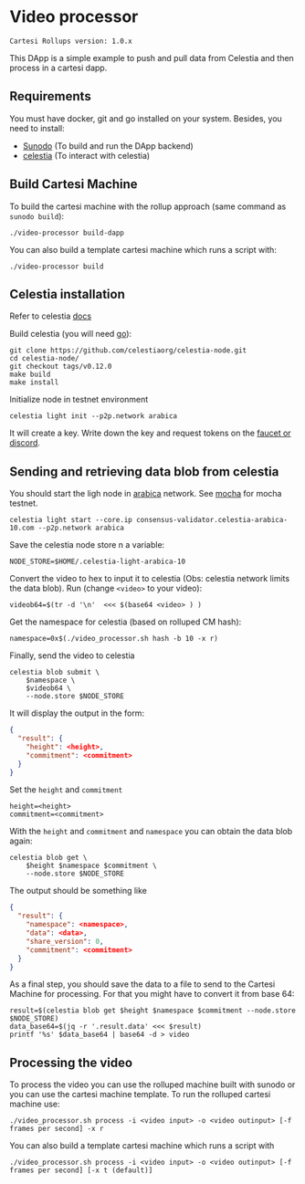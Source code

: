# Video processor

```
Cartesi Rollups version: 1.0.x
```

This DApp is a simple example to push and pull data from Celestia and then process in a cartesi dapp.

## Requirements

You must have docker, git and go installed on your system. Besides, you need to install:

- [Sunodo](https://github.com/sunodo/sunodo) (To build and run the DApp backend)
- [celestia](https://docs.celestia.org/developers/node-tutorial) (To interact with celestia)

## Build Cartesi Machine

To build the cartesi machine with the rollup approach (same command as `sunodo build`):

```shell
./video-processor build-dapp
```

You can also build a template cartesi machine which runs a script with:

```shell
./video-processor build
```

## Celestia installation

Refer to celestia [docs](https://docs.celestia.org/developers/node-tutorial)

Build celestia (you will need [go](https://docs.celestia.org/developers/node-tutorial#install-golang)):

```shell
git clone https://github.com/celestiaorg/celestia-node.git
cd celestia-node/
git checkout tags/v0.12.0
make build
make install
```

Initialize node in testnet environment

```shell
celestia light init --p2p.network arabica
```

It will create a key. Write down the key and request tokens on the [faucet or discord](https://docs.celestia.org/nodes/arabica-devnet#arabica-devnet-faucet).

## Sending and retrieving data blob from celestia 

You should start the ligh node in [arabica](https://docs.celestia.org/nodes/arabica-devnet#bridge-full-and-light-nodes) network. See [mocha](https://docs.celestia.org/nodes/mocha-testnet) for mocha testnet.

```shell
celestia light start --core.ip consensus-validator.celestia-arabica-10.com --p2p.network arabica
```

Save the celestia node store n a variable:

```shell
NODE_STORE=$HOME/.celestia-light-arabica-10
```

Convert the video to hex to input it to celestia (Obs: celestia network limits the data blob). Run (change `<video>` to your video):

```shell
videob64=$(tr -d '\n'  <<< $(base64 <video> ) )
```

Get the namespace for celestia (based on rolluped CM hash):

```shell
namespace=0x$(./video_processor.sh hash -b 10 -x r)
```

Finally, send the video to celestia

```shell
celestia blob submit \
    $namespace \
    $videob64 \
    --node.store $NODE_STORE
```

It will display the output in the form:

```json
{
  "result": {
    "height": <height>,
    "commitment": <commitment>
  }
}
```

Set the `height` and `commitment`

```shell
height=<height>
commitment=<commitment>
```

With the `height` and `commitment` and `namespace` you can obtain the data blob again:

```shell
celestia blob get \
    $height $namespace $commitment \
    --node.store $NODE_STORE
```

The output should be something like

```json
{
  "result": {
    "namespace": <namespace>,
    "data": <data>,
    "share_version": 0,
    "commitment": <commitment>
  }
}
```

As a final step, you should save the data to a file to send to the Cartesi Machine for processing. For that you might have to convert it from base 64:

```shell
result=$(celestia blob get $height $namespace $commitment --node.store $NODE_STORE)
data_base64=$(jq -r '.result.data' <<< $result)
printf '%s' $data_base64 | base64 -d > video
```

## Processing the video

To process the video you can use the rolluped machine built with sunodo or you can use the cartesi machine template. To run the rolluped cartesi machine use:

```shell
./video_processor.sh process -i <video input> -o <video outinput> [-f frames per second] -x r 
```

You can also build a template cartesi machine which runs a script with

```shell
./video_processor.sh process -i <video input> -o <video outinput> [-f frames per second] [-x t (default)]
```

